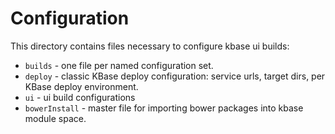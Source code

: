 # Configuration

This directory contains files necessary to configure kbase ui builds:

- ```builds``` - one file per named configuration set.
- ```deploy``` - classic KBase deploy configuration: service urls, target dirs, per KBase deploy environment.
- ```ui``` - ui build configurations
- ```bowerInstall``` - master file for importing bower packages into kbase module space.
